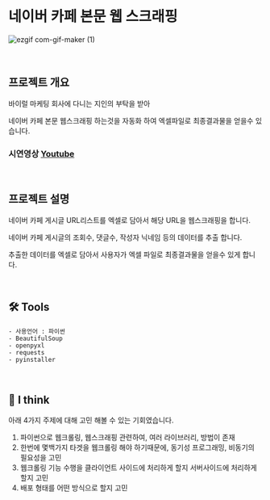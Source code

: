 # 네이버 카페 본문 웹 스크래핑

![ezgif com-gif-maker (1)](https://user-images.githubusercontent.com/48472537/138341124-4e846357-573a-403c-a3a0-b4b5aca3873b.gif)

<br/>

## 프로젝트 개요

바이럴 마케팅 회사에 다니는 지인의 부탁을 받아

네이버 카페 본문 웹스크래핑 하는것을 자동화 하여 엑셀파일로 최종결과물을 얻을수 있습니다.

### 시연영상 [Youtube](https://youtu.be/_foZB2uVKzQ)

<br/>

## 프로젝트 설명

네이버 카페 게시글 URL리스트를 엑셀로 담아서 해당 URL을 웹스크래핑을 합니다.

네이버 카페 게시글의 조회수, 댓글수, 작성자 닉네임 등의 데이터를 추출 합니다.

추출한 데이터를 엑셀로 담아서 사용자가 엑셀 파일로 최종결과물을 얻을수 있게 합니다.

<br/>

## 🛠 Tools

```
- 사용언어 : 파이썬
- BeautifulSoup
- openpyxl
- requests
- pyinstaller
```

<br/>

## 🔎 I think

아래 4가지 주제에 대해 고민 해볼 수 있는 기회였습니다.

1. 파이썬으로 웹크롤링, 웹스크래핑 관련하여, 여러 라이브러리, 방법이 존재
2. 한번에 몇백가지 타겟을 웹크롤링 해야 하기때문에, 동기성 프로그래밍, 비동기의 필요성을 고민
3. 웹크롤링 기능 수행을 클라이언트 사이드에 처리하게 할지 서버사이드에 처리하게 할지 고민
4. 배포 형태를 어떤 방식으로 할지 고민
